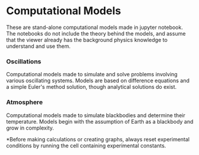 # Computational Models
These are stand-alone computational models made in jupyter notebook. The notebooks do not include the theory behind the models, and assume that the viewer already has the background physics knowledge to understand and use them.
### Oscillations
Computational models made to simulate and solve problems involving various oscillating systems. Models are based on difference equations and a simple Euler's method solution, though analytical solutions do exist. 
### Atmosphere
Computational models made to simulate blackbodies and determine their temperature. Models begin with the assumption of Earth as a blackbody and grow in complexity. 


*Before making calculations or creating graphs, always reset experimental conditions by running the cell containing experimental constants.



